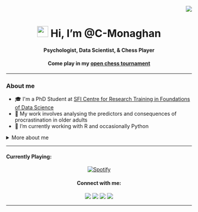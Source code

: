 <p align="right"> <img src="https://komarev.com/ghpvc/?username=C-Monaghan&color=blueviolet" /> </p>
<h1 align="center"> <img src="https://raw.githubusercontent.com/MartinHeinz/MartinHeinz/master/wave.gif" width="30px" height='30px'> Hi, I’m @C-Monaghan </h1>
<h4 align="center"> Psychologist, Data Scientist, & Chess Player </h4>
<h4 align="center"> Come play in my <a href="https://github.com/C-Monaghan/Chess"> open chess tournament</a></h4>

---

<h3 align="left"> About me</h3>

- 🎓 I'm a PhD Student at <a href="https://www.data-science.ie">SFI Centre for Research Training in Foundations of Data Science</a>
- 🧠 My work involves analysing the predictors and consequences of procrastination in older adults
- 🌱 I’m currently working with R and occasionally Python

<details>
    <summary>
        More about me
    </summary>
    
<h3 align="left"> 🏫 Education </h3>
<h4 align="left"> Maynooth University </h4>
<ul>
    <li> PhD. Data Science (Sept. 2022 - Present)
        <ul>
            <li> Part of <a href="https://www.data-science.ie">SFI Center for Research Training in Foundations in Data Science</a> </li>
            <li> Expected to graduate in 2026</li>
        </ul>
        </li>
    <li> BSc Psychology (Sept. 2018 - May. 2022)
        <ul>
            <li> Final grade: 72% </li>
            <li> Ranked 4<sup>th</sup> out of a class of 21 </li>
            <li> Thesis: Academic Procrastination and Perfectionism – The Mediating Role of Temporal Thought </li>
        </ul>
        </li>
    </ul>

<h3 align="left"> 📋 Experience </h3>
<table border="1">
  <tr>
    <th>Position</th>
    <th>Institution</th>
    <th>Duration</th>
    <th>Responsibilities</th>
  </tr>
  <tr>
    <td>Teaching Assistant</td>
    <td>Maynooth University</td>
    <td>Sept. 2023 - Present</td>
    <td>Providing teaching support for both statistical and advanced research methods in psychology to undergraduate and master students</td>
  </tr>
  <tr>
    <td>Quantitative Risk Analyst</td>
    <td>Grant Thornton</td>
    <td>June 2023 - Aug. 2023</td>
    <td>Designed and implemented a decision-making toolkit for binary classification problems such as loan defaults, credit card risk, and fraud detection</td>
  </tr>
  <tr>
    <td>Research Intern</td>
    <td>Connolly Counselling Centre</td>
    <td>Feb. 2021 - May 2021</td>
    <td>Carried out several research and design projects under the supervision of <a href="https://www.counsellor.ie/team/susan-byrne/">Dr. Susan Byrne</a></td>
  </tr>
  <tr>
    <td>Research Assistant</td>
    <td>Maynooth University</td>
    <td>Sept. 2020 - Dec. 2020</td>
    <td>Worked with <a href="https://www.maynoothuniversity.ie/people/richard-roche">Dr. Richard Roche</a> as a research assistant on the topic of autobiographical memory, along with several other projects</td>
  </tr>
</table>

<h3 align="left"> 🚀 Github Stats </h3>
<div align="center">
    <a href="https://github.com/C-Monaghan">
    <img src="https://github-readme-stats-c-monaghan.vercel.app/api?username=C-Monaghan&show_icons=true&theme=transparent" alt="C-Monaghan's GitHub stats">
    </a>
</div>
</details>

---
<h4 align="left"> Currently Playing: </h4>
<div align="center">
  <a href="https://open.spotify.com/user/21ombhca2igssh3rq4o2trgfq">
    <img src="https://novatorem-git-main-c-monaghan.vercel.app/api/spotify" alt="Spotify">
  </a>
</div>

<h4 align="center"> Connect with me: </h4>
<div align="center">
    <a href="https://twitter.com/CormacMonaghan1" target="_blank"><img src="https://img.shields.io/badge/-Twitter-7289DA?style=for-the-badge&logo=twitter&logoColor=white" target="_blank"></a> 	
  <a href="https://www.linkedin.com/in/cormac-monaghan/" target="_blank"><img src="https://img.shields.io/badge/-LinkedIn-%230077B5?style=for-the-badge&logo=linkedin&logoColor=white" target="_blank"></a> 
  <a href="https://www.researchgate.net/profile/Cormac-Monaghan" target="_blank"><img src="https://img.shields.io/badge/ResearchGate-00CCBB?style=for-the-badge&logo=ResearchGate&logoColor=white" target="_blank"></a> 
  <a href="mailto:cormacmonaghan@proton.me" target="_blank"><img src="https://img.shields.io/badge/ProtonMail-8B89CC?style=for-the-badge&logo=protonmail&logoColor=white" target="_blank"></a> 
</div>

---

<!---
--->
